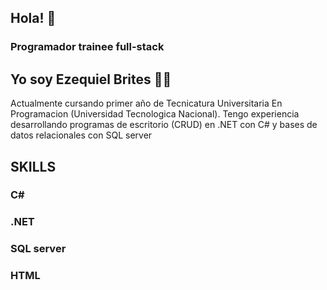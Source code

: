 ## Hola! 👋
### Programador trainee full-stack
## Yo soy Ezequiel Brites 🙋‍♂️
Actualmente cursando primer año de Tecnicatura Universitaria En Programacion (Universidad Tecnologica Nacional).
Tengo experiencia desarrollando programas de escritorio (CRUD) en .NET con C# y bases de datos relacionales con SQL server 
## SKILLS
### C#
### .NET
### SQL server
### HTML
